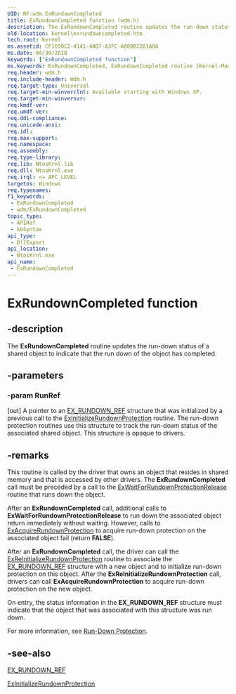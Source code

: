 ```yaml
---
UID: NF:wdm.ExRundownCompleted
title: ExRundownCompleted function (wdm.h)
description: The ExRundownCompleted routine updates the run-down status of a shared object to indicate that the run down of the object has completed.
old-location: kernel\exrundowncompleted.htm
tech.root: kernel
ms.assetid: CF1650C2-4141-4AD7-A3FC-A800B2281A8A
ms.date: 04/30/2018
keywords: ["ExRundownCompleted function"]
ms.keywords: ExRundownCompleted, ExRundownCompleted routine [Kernel-Mode Driver Architecture], kernel.exrundowncompleted, wdm/ExRundownCompleted
req.header: wdm.h
req.include-header: Wdm.h
req.target-type: Universal
req.target-min-winverclnt: Available starting with Windows XP.
req.target-min-winversvr: 
req.kmdf-ver: 
req.umdf-ver: 
req.ddi-compliance: 
req.unicode-ansi: 
req.idl: 
req.max-support: 
req.namespace: 
req.assembly: 
req.type-library: 
req.lib: NtosKrnl.lib
req.dll: NtosKrnl.exe
req.irql: <= APC_LEVEL
targetos: Windows
req.typenames: 
f1_keywords:
 - ExRundownCompleted
 - wdm/ExRundownCompleted
topic_type:
 - APIRef
 - kbSyntax
api_type:
 - DllExport
api_location:
 - NtosKrnl.exe
api_name:
 - ExRundownCompleted
---
```


# ExRundownCompleted function


## -description

The <b>ExRundownCompleted</b> routine updates the run-down status of a shared object to indicate that the run down of the object has completed.

## -parameters

### -param RunRef 

[out]
A pointer to an <a href="/windows-hardware/drivers/kernel/eprocess">EX_RUNDOWN_REF</a> structure that was initialized by a previous call to the  <a href="/windows-hardware/drivers/ddi/wdm/nf-wdm-exinitializerundownprotection">ExInitializeRundownProtection</a> routine. The run-down protection routines use this structure to track the run-down status of the associated shared object. This structure is opaque to drivers.

## -remarks

This routine is called by the driver that owns an object that resides in shared memory and that is accessed by other drivers. The <b>ExRundownCompleted</b> call must be preceded by a call to the <a href="/windows-hardware/drivers/ddi/wdm/nf-wdm-exwaitforrundownprotectionrelease">ExWaitForRundownProtectionRelease</a> routine that runs down the object.

After an <b>ExRundownCompleted</b> call, additional calls to <b>ExWaitForRundownProtectionRelease</b> to run down the associated object return immediately without waiting. However, calls to <a href="/windows-hardware/drivers/ddi/wdm/nf-wdm-exacquirerundownprotection">ExAcquireRundownProtection</a> to acquire run-down protection on the associated object fail (return <b>FALSE</b>).

After an <b>ExRundownCompleted</b> call, the driver can call the <a href="/windows-hardware/drivers/ddi/wdm/nf-wdm-exreinitializerundownprotection">ExReInitializeRundownProtection</a> routine to associate the <a href="/windows-hardware/drivers/kernel/eprocess">EX_RUNDOWN_REF</a> structure with a new object and to initialize run-down protection on this object. After the <b>ExReInitializeRundownProtection</b> call, drivers can call <b>ExAcquireRundownProtection</b> to acquire run-down protection on the new object.

On entry, the status information in the <b>EX_RUNDOWN_REF</b> structure must indicate that the object that was associated with this structure was run down. 

For more information, see <a href="/windows-hardware/drivers/kernel/run-down-protection">Run-Down Protection</a>.

## -see-also

<a href="/windows-hardware/drivers/kernel/eprocess">EX_RUNDOWN_REF</a>



<a href="/windows-hardware/drivers/ddi/wdm/nf-wdm-exinitializerundownprotection">ExInitializeRundownProtection</a>